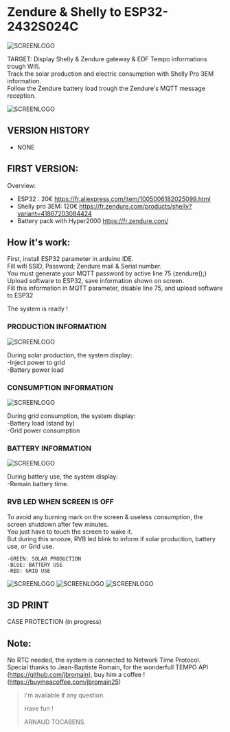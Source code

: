 # Zendure & Shelly to ESP32-2432S024C

![SCREENLOGO](https://github.com/Pidow/Zendure-ESP32-2432S024C/blob/main/img/IMG1.jpg?raw=true)

TARGET:
Display Shelly & Zendure gateway & EDF Tempo informations trough Wifi.  
Track the solar production and electric consumption with Shelly Pro 3EM information.  
Follow the Zendure battery load trough the Zendure's MQTT message reception.  

![SCREENLOGO](https://github.com/Pidow/Zendure-ESP32-2432S024C/blob/main/img/IMG3.png?raw=true)


## VERSION HISTORY
*   NONE

## FIRST VERSION:

Overview:
*   ESP32 : 20€ https://fr.aliexpress.com/item/1005006182025099.html
*   Shelly pro 3EM: 120€ https://fr.zendure.com/products/shelly?variant=41867203084424
*   Battery pack with Hyper2000 https://fr.zendure.com/

## How it's work:
First, install ESP32 parameter in arduino IDE.  
Fill wifi SSID, Password; Zendure mail & Serial number.  
You must generate your MQTT password by active line 75 (zendure();)  
Upload software to ESP32, save information shown on screen.  
Fill this information in MQTT parameter, disable line 75, and upload software to ESP32  

The system is ready !

### PRODUCTION INFORMATION
![SCREENLOGO](https://github.com/Pidow/Zendure-ESP32-2432S024C/blob/main/img/SCREENON_Prod.jpg?raw=true)

During solar production, the system display:  
	-Inject power to grid  
	-Battery power load  

### CONSUMPTION INFORMATION
![SCREENLOGO](https://github.com/Pidow/Zendure-ESP32-2432S024C/blob/main/img/SCREENON_Conso.jpg?raw=true)

During grid consumption, the system display:  
	-Battery load (stand by)  
	-Grid power consumption  

### BATTERY INFORMATION
![SCREENLOGO](https://github.com/Pidow/Zendure-ESP32-2432S024C/blob/main/img/SCREENON_Batterie.jpg?raw=true)

During battery use, the system display:  
	-Remain battery time.  
	
### RVB LED WHEN SCREEN IS OFF
To avoid any burning mark on the screen & useless consumption, the screen shutdown after few minutes.  
You just have to  touch the screen to wake it.  
But during this snooze, RVB led blink to inform if solar production, battery use, or Grid use.  

	-GREEN: SOLAR PRODUCTION  
	-BLUE: BATTERY USE  
	-RED: GRID USE  

![SCREENLOGO](https://github.com/Pidow/Zendure-ESP32-2432S024C/blob/main/img/SCREENOFF_Prod.jpg?raw=true)
![SCREENLOGO](https://github.com/Pidow/Zendure-ESP32-2432S024C/blob/main/img/SCREENOFF_Battery.jpg?raw=true)
![SCREENLOGO](https://github.com/Pidow/Zendure-ESP32-2432S024C/blob/main/img/SCREENOFF_Conso.jpg?raw=true)

## 3D PRINT
CASE PROTECTION (in progress)



## Note:
No RTC needed, the system is connected to Network Time Protocol.  
Special thanks to Jean-Baptiste Romain, for the wonderfull TEMPO API (https://github.com/jbromain), buy him a coffee ! (https://buymeacoffee.com/jbromain25)

> I'm available if any question.
> 
> Have fun !
> 
>    ARNAUD TOCABENS.
